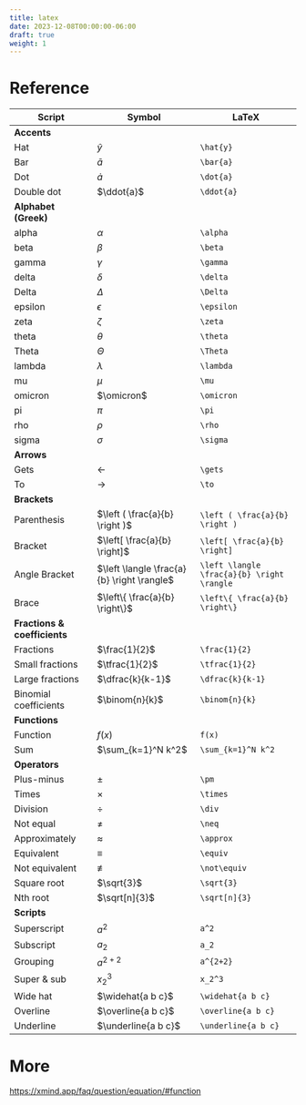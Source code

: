 ```yaml
---
title: latex
date: 2023-12-08T00:00:00-06:00
draft: true
weight: 1
---
```


# Reference
| Script                       | Symbol                                     | LaTeX                                      |
| ---------------------------- | ------------------------------------------ | ------------------------------------------ |
| **Accents**                  |
| Hat                          | $\hat{y}$                                  | `\hat{y}`                                  |
| Bar                          | $\bar{a}$                                  | `\bar{a}`                                  |
| Dot                          | $\dot{a}$                                  | `\dot{a}`                                  |
| Double dot                   | $\ddot{a}$                                 | `\ddot{a}`                                 |
| **Alphabet (Greek)**         |
| alpha                        | $\alpha$                                   | `\alpha`                                   |
| beta                         | $\beta$                                    | `\beta`                                    |
| gamma                        | $\gamma$                                   | `\gamma`                                   |
| delta                        | $\delta$                                   | `\delta`                                   |
| Delta                        | $\Delta$                                   | `\Delta`                                   |
| epsilon                      | $\epsilon$                                 | `\epsilon`                                 |
| zeta                         | $\zeta$                                    | `\zeta`                                    |
| theta                        | $\theta$                                   | `\theta`                                   |
| Theta                        | $\Theta$                                   | `\Theta`                                   |
| lambda                       | $\lambda$                                  | `\lambda`                                  |
| mu                           | $\mu$                                      | `\mu`                                      |
| omicron                      | $\omicron$                                 | `\omicron`                                 |
| pi                           | $\pi$                                      | `\pi`                                      |
| rho                          | $\rho$                                     | `\rho`                                     |
| sigma                        | $\sigma$                                   | `\sigma`                                   |
| **Arrows**                   |
| Gets                         | $\gets$                                    | `\gets`                                    |
| To                           | $\to$                                      | `\to`                                      |
| **Brackets**                 |
| Parenthesis                  | $\left ( \frac{a}{b} \right )$             | `\left ( \frac{a}{b} \right )`             |
| Bracket                      | $\left[ \frac{a}{b} \right]$               | `\left[ \frac{a}{b} \right]`               |
| Angle Bracket                | $\left \langle \frac{a}{b} \right \rangle$ | `\left \langle \frac{a}{b} \right \rangle` |
| Brace                        | $\left\{ \frac{a}{b} \right\}$             | `\left\{ \frac{a}{b} \right\}`             |
| **Fractions & coefficients** |
| Fractions                    | $\frac{1}{2}$                              | `\frac{1}{2}`                              |
| Small fractions              | $\tfrac{1}{2}$                             | `\tfrac{1}{2}`                             |
| Large fractions              | $\dfrac{k}{k-1}$                           | `\dfrac{k}{k-1}`                           |
| Binomial coefficients        | $\binom{n}{k}$                             | `\binom{n}{k}`                             |
| **Functions**                |
| Function                     | $f(x)$                                     | `f(x)`                                     |
| Sum                          | $\sum_{k=1}^N k^2$                         | `\sum_{k=1}^N k^2`                         |
| **Operators**                |
| Plus-minus                   | $\pm$                                      | `\pm`                                      |
| Times                        | $\times$                                   | `\times`                                   |
| Division                     | $\div$                                     | `\div`                                     |
| Not equal                    | $\neq$                                     | `\neq`                                     |
| Approximately                | $\approx$                                  | `\approx`                                  |
| Equivalent                   | $\equiv$                                   | `\equiv`                                   |
| Not equivalent               | $\not\equiv$                               | `\not\equiv`                               |
| Square root                  | $\sqrt{3}$                                 | `\sqrt{3}`                                 |
| Nth root                     | $\sqrt[n]{3}$                              | `\sqrt[n]{3}`                              |
| **Scripts**                  |
| Superscript                  | $a^2$                                      | `a^2`                                      |
| Subscript                    | $a_2$                                      | `a_2`                                      |
| Grouping                     | $a^{2+2}$                                  | `a^{2+2}`                                  |
| Super & sub                  | $x_2^3$                                    | `x_2^3`                                    |
| Wide hat                     | $\widehat{a b c}$                          | `\widehat{a b c}`                          |
| Overline                     | $\overline{a b c}$                         | `\overline{a b c}`                         |
| Underline                    | $\underline{a b c}$                        | `\underline{a b c}`                        |

# More
https://xmind.app/faq/question/equation/#function